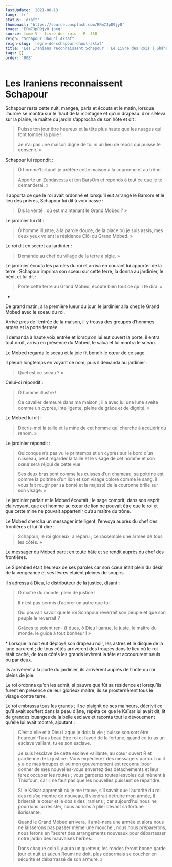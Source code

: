 ```yaml
---
lastUpdate: '2021-08-13'
lang: 'fr'
status: 'draft'
thumbnail: 'https://source.unsplash.com/EFm7JpD9jy8'
image: 'EFm7JpD9jy8.jpeg'
source: tome V - livre des rois - P. 360
reign: "Schapour Dhou'l Aktaf"
reign-slug: 'regne-de-schapour-dhoul-aktaf'
title: 'Les Iraniens reconnaissent Schapour | Le Livre des Rois | Shâhnâmeh'
tags: []
order: '008'
---
```


<!-- LTeX: language=fr -->

# Les Iraniens reconnaissent Schapour

Schapour resta cette nuit, mangea, parla et écouta et le matin, lorsque l’aurore se montra sur le ’haut de la montagne et qu’un drapeau. d’or s’éleva sur la plaine, le maître du jardin s’approcha de son hôte et dit :

> Puisse ton jour être heureux et la tête plus haute que les nuages qui font tomber la pluie !
>
> Je n’ai pas une maison digne de toi ni un lieu de repos qui puisse te convenir. »

Schapour lui répondit :

> Ô hornme’fortunél je préfère cette maison à la couronne et au trône.
>
> Apporte un Zendavesta et ton BarsOm et réponds à tout ce que je te demanderai. »

Il apporta ce que le roi avait ordonné et lorsqu’il eut arrangé le Barsom et le lieu des prières, Schapour lui dit à voix basse :

> Dis la vérité : où est maintenant le Grand Mobed ? »

Le jardinier lui dit :

> Ô homme illustre, à la parole douce, de la place où je suis assis, mes deux yeux voient la résidence Çlôl du Grand Mobed. »

Le roi dit en secret au jardinier :

> Demande au chef du village de la terre à sigle. »

Le jardinier écouta les paroles du roi et arriva en courant lui apporter de la terre ; Schapour imprima son sceau sur cette terre, la donna au jardinier, le bénit et lui dit :

> Porte cette terre au Grand Mobed, écoute bien tout ce qu’il te dira. »

-
De grand matin, à la première lueur du jour, le jardinier alla chez le Grand Mobed avec le sceau du roi.

Arrivé près de l’entrée de la maison, il y trouva des groupes d’hommes armés et la porte fermée.

Il demanda à haute voix entrée et lorsqu’on lui eut ouvert la porte, il entra tout droit, arriva en présence du Mobed, le salua et lui montra le sceau.

Le Mobed regarda le sceau et la joie fit bondir le cœur de ce sage.

Il pleura longtemps en voyant ce nom, puis il demanda au jardinier :

> Quel est ce sceau ? »

Celui-ci répondit :

> Ô homme illustre !
>
> Ce cavalier demeure dans ma maison ; il a avec lui une lune svelte comme un cyprès, intelligente, pleine de grâce et de dignité. »

Le Mobed lui dit :

> Décris-moi la taille et la mine de cet homme qui cherche à acquérir du renom. »

Le jardinier répondit :

> Quiconque n’a pas vu le printemps et un cyprès sur le bord d’un ruisseau, peut regarder la taille et le visage de cet homme et son cœur sera réjoui de cette vue.
>
> Ses deux bras sont comme les cuisses d’un chameau, sa poitrine est comme la poitrine d’un lion et son visage coloré comme le sang. il vous fait rougir par sa bonté et la majesté de la couronne brille sur son visage. »

Le jardinier parlait et le Mobed écoutait ; le sage comprit, dans son esprit clairvoyant, que cet homme au cœur de lion ne pouvait être que le roi et que cette mine ne pouvait appartenir qu’au maître du trône.

Le Mobed chercha un messager intelligent, l’envoya auprès du chef des frontières et lui fit dire :

> Schapour, le roi glorieux, a reparu ; ce rassemble une armée de tous les côtés. »

Le messager du Mobed partit en toute hâte et se rendit auprès du chef des frontières.

Le Sipehbed était heureux de ses paroles car son cœur était plein du désir de la vengeance et ses lèvres étaient pleines de soupirs.

Il s’adressa à Dieu, le distributeur de la justice, disant :

> Ô maître du monde, plein de justice !
>
> Il n’est pas permis d’adorer un autre que toi.
>
> Qui pouvait savoir que le roi Schapour reverrait son peuple et que son peuple le reverrait ?
>
> Grâces te soient ren-
(f dues, ô Dieu l’uanue, le juste, le maître du monde. le guide à tout bonheur ! »

\*
Lorsque la nuit eut déployé son drapeau noir, les astres et le disque de la lune parurent ; de tous côtés arrivèrent des troupes dans le lieu où le roi était caché, de tous côtés les grands levèrent la tête et accoururent seuls ou par deux.

Ils arrivèrent à la porte du jardinier, ils arrivèrent auprès de l’hôte du roi pleins de joie.

Le roi ordonna qu’on les admit, si pauvre que fût sa résidence et lorsqu’ils furent en présence de leur glorieux maître, ils se prosternèrent tous le visage contre terre.

Le roi embrassa tous les grands ; il se plaignit de ses malheurs, décrivit ce qu’il avait souffert dans la peau d’âne, répéta ce que le Kaïsar lui avait dit, lit de grandes louanges de la belle esclave et raconta tout le dévouement qu’elle lui avait montré, ajoutant :

> C’est à elle et à Dieu Laque je dois la vie ; puisse son sort être heureux!-Tu as beau être roi et favori de la fortune, quand ce tu as un esclave vaillant, tu es son esclave.
>
> Je suis l’esclave de cette esclave vaillante, au cœur ouvert R et gardienne de la justice : Vous expédierez des messagers partout où il y a de mes troupes et où mon gouvernement est reconnu,’pour donner de mes nouvelles-vous enverrez des détachements et leur ferez occuper les routes ; vous garderez toutes lesvoies qui mènent à Thisifoun, car il ne faut pas que les nouvelles puissent se répandre.
>
> Si le Kaïsar apprenait où je me trouve, s’il savait que l’autorité du roi des rois’se montre de nouveau, il viendrait détruire mon armée, il briserait le cœur et le dos s des Iraniens ; car aujourd’hui nous ne pourrions lui résister, nous aurions à plier devant sa fortune ilorissante.
>
> Quand le Grand Mobed arrivera, il amè-nera une armée et alors nous ne laisserons pas passer même une mouche ; nous nous préparerons, nous ferons en "secret des arrangements nouveaux pour débarrasser notre jardin des mauvaises herbes.
>
> Dans chaque coin il y aura un guetteur, les rondes feront bonne garde jour et nuit et aucun Roumi ne doit. plus désormais se coucher en sécurité et débarrassé de son armure. »
